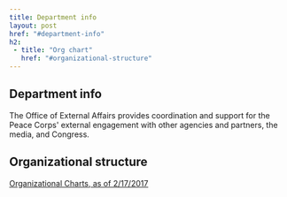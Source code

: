 ```yaml
---
title: Department info
layout: post
href: "#department-info"
h2:
 - title: "Org chart"
   href: "#organizational-structure"
---
```

## Department info
The Office of External Affairs provides coordination and support for the Peace Corps' external engagement with other agencies and partners, the media, and Congress.

## Organizational structure
<a class="list-group">[Organizational Charts, as of 2/17/2017]({{baseurl}}img/org-chart.pdf)
</a>
